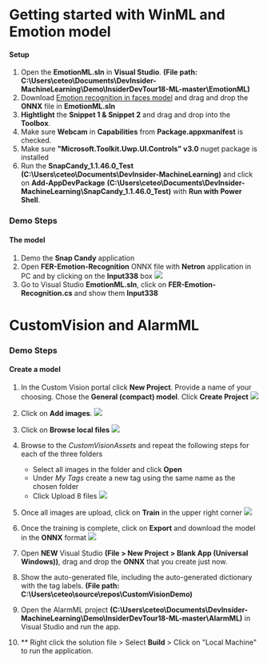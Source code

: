 # Getting started with WinML and Emotion model
####  Setup
1. Open the **EmotionML.sln** in **Visual Studio**. **(File path: C:\Users\ceteo\Documents\DevInsider-MachineLearning\Demo\InsiderDevTour18-ML-master\EmotionML)**
2. Download [Emotion recognition in faces model](https://gallery.azure.ai/Model/Emotion-recognition-in-faces-FER) and drag and drop the **ONNX** file in **EmotionML.sln**
3. **Hightlight** the **Snippet 1 & Snippet 2** and drag and drop into the **Toolbox**.
4. Make sure **Webcam** in  **Capabilities** from **Package.appxmanifest** is checked.
5. Make sure **"Microsoft.Toolkit.Uwp.UI.Controls" v3.0** nuget package is installed
6. Run the **SnapCandy_1.1.46.0_Test** **(C:\Users\ceteo\Documents\DevInsider-MachineLearning)** and click on **Add-AppDevPackage**  **(C:\Users\ceteo\Documents\DevInsider-MachineLearning\SnapCandy_1.1.46.0_Test)** with **Run with Power Shell**.

### Demo Steps

#### The model
1. Demo the **Snap Candy** application
2. Open **FER-Emotion-Recognition** ONNX file with **Netron** application in PC and by clicking on the **Input338** box
![](https://github.com/ceteongvanness/eventdemo/blob/master/Insider%20Dev%20Tour/Image/C7.png)
3. Go to Visual Studio **EmotionML.sln**, click on **FER-Emotion-Recognition.cs** and show them **Input338**

#### 

# CustomVision and AlarmML
### Demo Steps

#### Create a model
1. In the Custom Vision portal click **New Project**. Provide a name of your choosing. Chose the **General (compact) model**. Click **Create Project**
![](https://github.com/ceteongvanness/eventdemo/blob/master/Insider%20Dev%20Tour/Image/C1.png)
2. Click on **Add images**.
![](https://github.com/ceteongvanness/eventdemo/blob/master/Insider%20Dev%20Tour/Image/C2.png)
3. Click on **Browse local files**
![](https://github.com/ceteongvanness/eventdemo/blob/master/Insider%20Dev%20Tour/Image/C3.png)
4. Browse to the *CustomVisionAssets* and repeat the following steps for each of the three folders

	- Select all images in the folder and click **Open**
	- Under *My Tags* create a new tag using the same name as the chosen folder
	- Click Upload 8 files
![](https://github.com/ceteongvanness/eventdemo/blob/master/Insider%20Dev%20Tour/Image/C4.png)
5. Once all images are upload, click on **Train** in the upper right corner
![](https://github.com/ceteongvanness/eventdemo/blob/master/Insider%20Dev%20Tour/Image/C5.png)
6. Once the training is complete, click on **Export** and download the model in the **ONNX** format
![](https://github.com/ceteongvanness/eventdemo/blob/master/Insider%20Dev%20Tour/Image/C6.png)

7. Open **NEW** Visual Studio **(File > New Project > Blank App (Universal Windows))**, drag and drop the **ONNX** that you create just now.

8. Show the auto-generated file, including the auto-generated dictionary with the tag labels.
**(File path: C:\Users\ceteo\source\repos\CustomVisionDemo)**

9. Open the AlarmML project **(C:\Users\ceteo\Documents\DevInsider-MachineLearning\Demo\InsiderDevTour18-ML-master\AlarmML)** in Visual Studio and run the app.
10. ** Right click the solution file > Select **Build** > Click on "Local Machine" to run the application.
